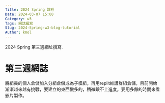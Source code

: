 ```yaml
---
Title: 2024 Spring 課程
Date: 2024-03-07 15:00
Category: w3
Tags: 網誌編寫
Slug: 2024-Spring-w3-blog-tutorial
Author: kmol
---
```


2024 Spring 第三週網址撰寫.

<!-- PELICAN_END_SUMMARY -->

# 第三週網誌
將組員的個人倉儲加入分組倉儲成為子模組，再用replit維護群組倉儲，目前開始漸漸越來越有挑戰，要建立的東西蠻多的，稍微跟不上進度，要用多餘的時間來看影片製作。
